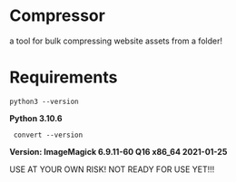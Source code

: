 # Compressor
a tool for bulk compressing website assets from a folder!

# Requirements

``` python3 --version ```

**Python 3.10.6**


``` convert --version```


**Version: ImageMagick 6.9.11-60 Q16 x86_64 2021-01-25**



USE AT YOUR OWN RISK! 
NOT READY FOR USE YET!!!